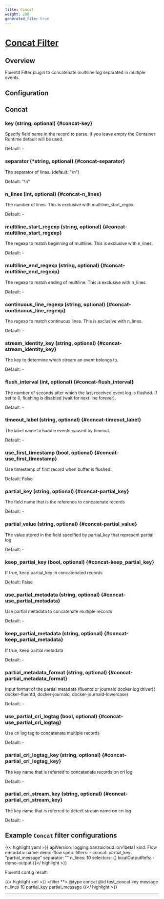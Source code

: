```yaml
---
title: Concat
weight: 200
generated_file: true
---
```


# [Concat Filter](https://github.com/fluent-plugins-nursery/fluent-plugin-concat)
## Overview
 Fluentd Filter plugin to concatenate multiline log separated in multiple events.

## Configuration
## Concat

### key (string, optional) {#concat-key}

Specify field name in the record to parse. If you leave empty the Container Runtime default will be used. 

Default: -

### separator (*string, optional) {#concat-separator}

The separator of lines. (default: "\n") 

Default: \"\\n\"

### n_lines (int, optional) {#concat-n_lines}

The number of lines. This is exclusive with multiline_start_regex. 

Default: -

### multiline_start_regexp (string, optional) {#concat-multiline_start_regexp}

The regexp to match beginning of multiline. This is exclusive with n_lines. 

Default: -

### multiline_end_regexp (string, optional) {#concat-multiline_end_regexp}

The regexp to match ending of multiline. This is exclusive with n_lines. 

Default: -

### continuous_line_regexp (string, optional) {#concat-continuous_line_regexp}

The regexp to match continuous lines. This is exclusive with n_lines. 

Default: -

### stream_identity_key (string, optional) {#concat-stream_identity_key}

The key to determine which stream an event belongs to. 

Default: -

### flush_interval (int, optional) {#concat-flush_interval}

The number of seconds after which the last received event log is flushed. If set to 0, flushing is disabled (wait for next line forever). 

Default: -

### timeout_label (string, optional) {#concat-timeout_label}

The label name to handle events caused by timeout. 

Default: -

### use_first_timestamp (bool, optional) {#concat-use_first_timestamp}

Use timestamp of first record when buffer is flushed.

Default: False

### partial_key (string, optional) {#concat-partial_key}

The field name that is the reference to concatenate records 

Default: -

### partial_value (string, optional) {#concat-partial_value}

The value stored in the field specified by partial_key that represent partial log 

Default: -

### keep_partial_key (bool, optional) {#concat-keep_partial_key}

If true, keep partial_key in concatenated records

Default: False

### use_partial_metadata (string, optional) {#concat-use_partial_metadata}

Use partial metadata to concatenate multiple records 

Default: -

### keep_partial_metadata (string, optional) {#concat-keep_partial_metadata}

If true, keep partial metadata 

Default: -

### partial_metadata_format (string, optional) {#concat-partial_metadata_format}

Input format of the partial metadata (fluentd or journald docker log driver)( docker-fluentd, docker-journald, docker-journald-lowercase) 

Default: -

### use_partial_cri_logtag (bool, optional) {#concat-use_partial_cri_logtag}

Use cri log tag to concatenate multiple records 

Default: -

### partial_cri_logtag_key (string, optional) {#concat-partial_cri_logtag_key}

The key name that is referred to concatenate records on cri log 

Default: -

### partial_cri_stream_key (string, optional) {#concat-partial_cri_stream_key}

The key name that is referred to detect stream name on cri log 

Default: -


 ## Example `Concat` filter configurations


{{< highlight yaml >}}
apiVersion: logging.banzaicloud.io/v1beta1
kind: Flow
metadata:
  name: demo-flow
spec:
  filters:
    - concat:
        partial_key: "partial_message"
        separator: ""
        n_lines: 10
  selectors: {}
  localOutputRefs:
    - demo-output
{{</ highlight >}}

Fluentd config result:

{{< highlight xml >}}
<filter **>
  @type concat
  @id test_concat
  key message
  n_lines 10
  partial_key partial_message
</filter>
{{</ highlight >}}



---
